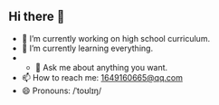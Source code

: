 ## Hi there 👋

<!--
**T0lling/T0lling** is a ✨ _special_ ✨ repository because its `README.md` (this file) appears on your GitHub profile.

Here are some ideas to get you started:

- 🔭 I’m currently working on high school curriculum.
- 🌱 I’m currently learning everything.
- 👯 I’m looking to collaborate on ...(maybe not at the moment)
- 🤔 I’m looking for help with ...(maybe not at the moment)
- 💬 Ask me about anything you want.
- 📫 How to reach me: 1649160665@qq.com
- 😄 Pronouns: /ˈtoʊlɪŋ/
- ⚡ Fun fact: (maybe not at the moment)
-->
- 🔭 I’m currently working on high school curriculum.
- 🌱 I’m currently learning everything.
- - 💬 Ask me about anything you want.
- 📫 How to reach me: 1649160665@qq.com
- 😄 Pronouns: /ˈtoʊlɪŋ/
